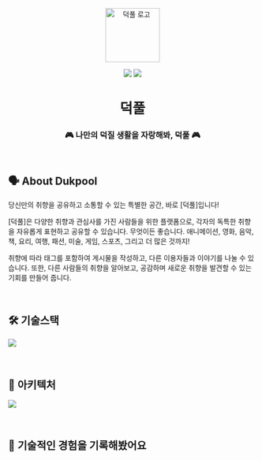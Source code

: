 <div align="center">
<a href="https://www.dukpool.co.kr">
<img width="110px" src="https://i.imgur.com/svmlL8p.png" alt="덕풀 로고"/>
</a>

[![](https://img.shields.io/badge/-Dukpool-important?style=flat&logo=airplayvideo&labelColor=%23000000&color=%23515ce6)](https://www.dukpool.co.kr/)
[![](https://img.shields.io/badge/-v.1.1.2-critical?style=flat&logo=github&label=release&labelColor=%23000000&color=%23ffffff)
](https://github.com/f-lab-edu/dukpool/releases)

# 덕풀

### 🎮 나만의 덕질 생활을 자랑해봐, 덕풀 🎮

</div>

<br>

## 🗣️ About Dukpool

당신만의 취향을 공유하고 소통할 수 있는 특별한 공간, 바로 [덕풀]입니다!

[덕풀]은 다양한 취향과 관심사를 가진 사람들을 위한 플랫폼으로, 각자의 독특한 취향을 자유롭게 표현하고 공유할 수 있습니다. 무엇이든 좋습니다. 애니메이션, 영화, 음악, 책, 요리, 여행, 패션, 미술, 게임, 스포츠, 그리고 더 많은 것까지!

취향에 따라 태그를 포함하여 게시물을 작성하고, 다른 이용자들과 이야기를 나눌 수 있습니다. 또한, 다른 사람들의 취향을 알아보고, 공감하며 새로운 취향을 발견할 수 있는 기회를 만들어 줍니다.

<br>

## 🛠️ 기술스택

![](https://i.imgur.com/DFU1tPs.png)

<br>

## 🌱 아키텍처

![](https://i.imgur.com/1cbpQBW.png)

<br>

## 📖 기술적인 경험을 기록해봤어요
